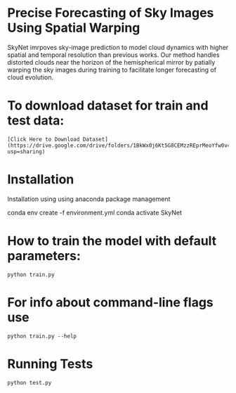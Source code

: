 # Precise Forecasting of Sky Images Using Spatial Warping
 SkyNet imrpoves sky-image prediction to model cloud dynamics with higher spatial and temporal resolution than previous works. Our method handles distorted clouds near the horizon of the hemispherical mirror by patially warping the sky images during training to facilitate longer forecasting of cloud evolution. 

# To download dataset for train and test data:
    [Click Here to Download Dataset] (https://drive.google.com/drive/folders/1BkWx0j6Kt5G8CEMzzREprMeoYfw0v4ge?usp=sharing)
# Installation
Installation using using anaconda package management

conda env create -f environment.yml
conda activate SkyNet

# How to train the model with default parameters:
    python train.py

# For info about command-line flags use
    python train.py --help

# Running Tests
    python test.py



